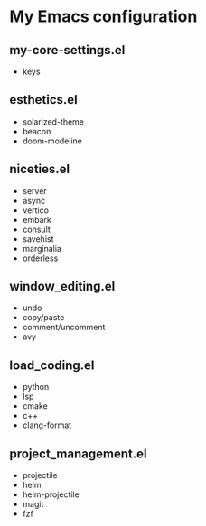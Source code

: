 # My Emacs configuration

## my-core-settings.el
- keys

## esthetics.el
- solarized-theme
- beacon
- doom-modeline

## niceties.el
- server
- async
- vertico
- embark
- consult 
- savehist
- marginalia
- orderless

## window_editing.el
- undo
- copy/paste 
- comment/uncomment
- avy

## load_coding.el
- python 
- lsp
- cmake 
- c++ 
- clang-format

## project_management.el
- projectile
- helm
- helm-projectile
- magit
- fzf
